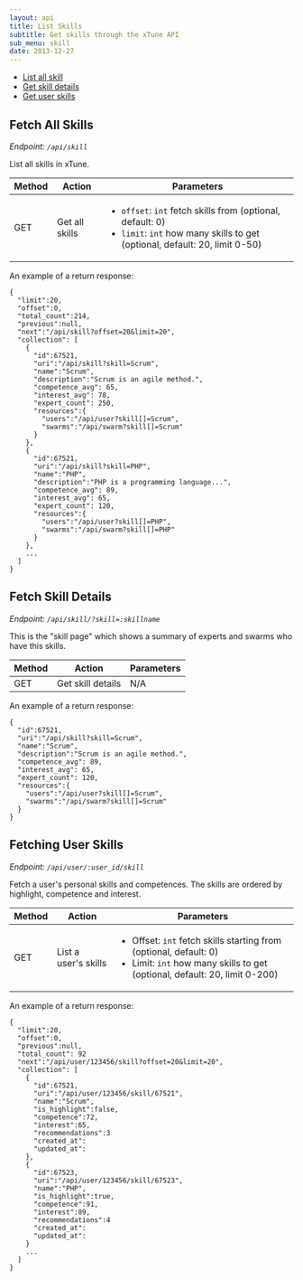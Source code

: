 ```yaml
---
layout: api
title: List Skills
subtitle: Get skills through the xTune API
sub_menu: skill
date: 2013-12-27
---
```

<div class="pure-menu pure-menu-open pure-menu-horizontal">
    <ul>
        <li><a href="#all">List all skill</a></li>
        <li><a href="#details">Get skill details</a></li>
        <li><a href="#user">Get user skills</a></li>
    </ul>
</div>


<h2 id="all">Fetch All Skills</h2>

*Endpoint: `/api/skill`*

List all skills in xTune. 

<table class="pure-table">
    <thead>
        <tr>
            <th>Method</th>
            <th>Action</th>
            <th>Parameters</th>
        </tr>
    </thead>
    <tbody>
        <tr>
            <td>GET</td>
            <td>Get all skills</td>
            <td>
              <ul>
                <li><code>offset</code>: <code>int</code> fetch skills from (optional, default: 0)</li>
                <li><code>limit</code>: <code>int</code> how many skills to get (optional, default: 20, limit 0-50)</li>
              </ul>
            </td>
        </tr>
    </tbody>
</table>

An example of a return response:

    {
      "limit":20,
      "offset":0,
      "total_count":214,
      "previous":null,
      "next":"/api/skill?offset=20&limit=20",
      "collection": [
        {
          "id":67521,
          "uri":"/api/skill?skill=Scrum",
          "name":"Scrum",
          "description":"Scrum is an agile method.",
          "competence_avg": 65,
          "interest_avg": 78,
          "expert_count": 250,
          "resources":{
            "users":"/api/user?skill[]=Scrum",
            "swarms":"/api/swarm?skill[]=Scrum"
          }
        },
        {
          "id":67521,
          "uri":"/api/skill?skill=PHP",
          "name":"PHP",
          "description":"PHP is a programming language...",
          "competence_avg": 89,
          "interest_avg": 65,
          "expert_count": 120,
          "resources":{
            "users":"/api/user?skill[]=PHP",
            "swarms":"/api/swarm?skill[]=PHP"
          }
        },
        ...
      ]
    }

<h2 id="details">Fetch Skill Details</h2>

*Endpoint: `/api/skill/?skill=:skillname`*

This is the "skill page" which shows a summary of experts and swarms who have this skills. 

<table class="pure-table">
    <thead>
        <tr>
            <th>Method</th>
            <th>Action</th>
            <th>Parameters</th>
        </tr>
    </thead>
    <tbody>
        <tr>
            <td>GET</td>
            <td>Get skill details</td>
            <td>N/A</td>
        </tr>
    </tbody>
</table>

An example of a return response:

    {
      "id":67521,
      "uri":"/api/skill?skill=Scrum",
      "name":"Scrum",
      "description":"Scrum is an agile method.",
      "competence_avg": 89,
      "interest_avg": 65,
      "expert_count": 120,
      "resources":{
        "users":"/api/user?skill[]=Scrum",
        "swarms":"/api/swarm?skill[]=Scrum"
      }
    }    



<h2 id="user">Fetching User Skills</h2>

*Endpoint: `/api/user/:user_id/skill`*

Fetch a user's personal skills and competences. The skills are ordered by 
highlight, competence and interest.

<table class="pure-table">
    <thead>
        <tr>
            <th>Method</th>
            <th>Action</th>
            <th>Parameters</th>
        </tr>
    </thead>
    <tbody>
        <tr>
            <td>GET</td>
            <td>List a user's skills</td>
            <td>
              <ul>
                <li>Offset: <code>int</code> fetch skills starting from (optional, default: 0)</li>
                <li>Limit: <code>int</code> how many skills to get (optional, default: 20, limit 0-200)</li>
              </ul>
            </td>
        </tr>
    </tbody>
</table>

An example of a return response:

    {
      "limit":20,
      "offset":0,
      "previous":null,
      "total_count": 92
      "next":"/api/user/123456/skill?offset=20&limit=20",
      "collection": [
        {
          "id":67521,
          "uri":"/api/user/123456/skill/67521",
          "name":"Scrum",
          "is_highlight":false,
          "competence":72,
          "interest":65,
          "recommendations":3
          "created_at":
          "updated_at":
        },
        {
          "id":67523,
          "uri":"/api/user/123456/skill/67523",
          "name":"PHP",
          "is_highlight":true,
          "competence":91,
          "interest":89,
          "recommendations":4
          "created_at":
          "updated_at":
        }
        ...
      ]
    }

